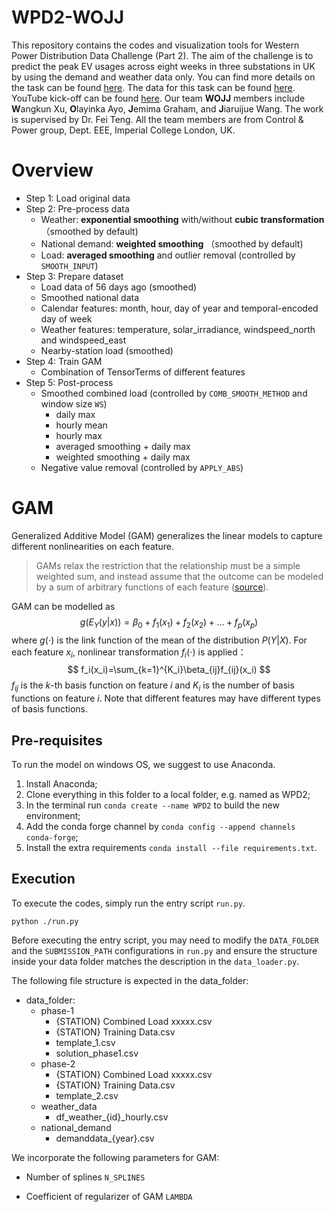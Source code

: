 # WPD2-WOJJ

This repository contains the codes and visualization tools for Western Power Distribution Data Challenge (Part 2). The aim of the challenge is to predict the peak EV usages across eight weeks in three substations in UK by using the demand and weather data only. You can find more details on the task can be found [here](https://codalab.lisn.upsaclay.fr/competitions/1324). The data for this task can be found [here](https://connecteddata.westernpower.co.uk/dataset/western-power-distribution-data-challenge-2-estimating-ev-charger-demand). YouTube kick-off can be found [here](https://www.youtube.com/watch?v=KMCmlDhpN8o). Our team **WOJJ** members include **W**angkun Xu, **O**layinka Ayo, **J**emima Graham, and **J**iaruijue Wang. The work is supervised by Dr. Fei Teng. All the team members are from Control & Power group, Dept. EEE, Imperial College London, UK.

# Overview

- Step 1: Load original data
- Step 2: Pre-process data
  - Weather: **exponential smoothing** with/without **cubic transformation**（smoothed by default)
  - National demand: **weighted smoothing** （smoothed by default)
  - Load: **averaged smoothing** and outlier removal (controlled by `SMOOTH_INPUT`)
- Step 3: Prepare dataset
  - Load data of 56 days ago (smoothed)
  - Smoothed national data
  - Calendar features: month, hour, day of year and temporal-encoded day of week
  - Weather features: temperature, solar_irradiance, windspeed_north and windspeed_east
  - Nearby-station load (smoothed)
- Step 4: Train GAM
  - Combination of TensorTerms of different features
- Step 5: Post-process
  - Smoothed combined load (controlled by `COMB_SMOOTH_METHOD` and window size `WS`)
    - daily max
    - hourly mean
    - hourly max
    - averaged smoothing + daily max
    - weighted smoothing + daily max
  - Negative value removal (controlled by `APPLY_ABS`)

# GAM

Generalized Additive Model (GAM) generalizes the linear models to capture different nonlinearities on each feature.

> GAMs relax the restriction that the relationship must be a simple weighted sum, and instead assume that the outcome can be modeled by a sum of arbitrary functions of each feature ([source](https://christophm.github.io/interpretable-ml-book/extend-lm.html#gam)).

GAM can be modelled as
$$
g(E_Y(y|x))=\beta_0+f_1(x_1)+f_2(x_2)+...+f_p(x_p)
$$
where $g(\cdot)$ is the link function of the mean of the distribution $P(Y|X)$. For each feature $x_i$, nonlinear transformation $f_i(\cdot)$ is applied：
$$
f_i(x_i)=\sum_{k=1}^{K_i}\beta_{ij}f_{ij}(x_i)
$$
$f_{ij}$ is the $k$-th basis function on feature $i$ and $K_i$ is the number of basis functions on feature $i$. Note that different features may have different types of basis functions.

## Pre-requisites 

To run the model on windows OS, we suggest to use Anaconda.

1. Install Anaconda;
2. Clone everything in this folder to a local folder, e.g. named as WPD2;
3. In the terminal run `conda create --name WPD2` to build the new environment;
4. Add the conda forge channel by `conda config --append channels conda-forge`;
5. Install the extra requirements `conda install --file requirements.txt`.

## Execution

To execute the codes, simply run the entry script `run.py`. 
 
```
python ./run.py
```

Before executing the entry script, you may need to modify the `DATA_FOLDER` and the `SUBMISSION_PATH` configurations in `run.py` and ensure the structure inside your data folder matches the description in the `data_loader.py`.

The following file structure is expected in the data_folder:
- data_folder:
    - phase-1
        - {STATION} Combined Load xxxxx.csv
        - {STATION} Training Data.csv
        - template_1.csv
        - solution_phase1.csv
    - phase-2
        - {STATION} Combined Load xxxxx.csv
        - {STATION} Training Data.csv
        - template_2.csv
    - weather_data
        - df_weather_{id}_hourly.csv
    - national_demand
        - demanddata_{year}.csv

We incorporate the following parameters for GAM:

* Number of splines `N_SPLINES`

* Coefficient of regularizer of GAM `LAMBDA`
